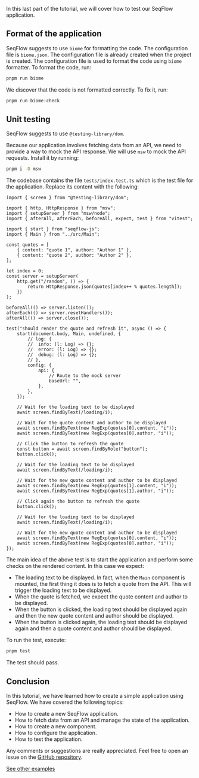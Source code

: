 In this last part of the tutorial, we will cover how to test our SeqFlow application.

## Format of the application

SeqFlow suggests to use `biome` for formatting the code. The configuration file is `biome.json`. The configuration file is already created when the project is created. The configuration file is used to format the code using `biome` formatter. To format the code, run:

```bash
pnpm run biome
```

We discover that the code is not formatted correctly. To fix it, run:

```bash
pnpm run biome:check
```

## Unit testing

SeqFlow suggests to use `@testing-library/dom`.

Because our application involves fetching data from an API, we need to provide a way to mock the API response. We will use `msw` to mock the API requests. Install it by running:

```bash
pnpm i -D msw
```

The codebase contains the file `tests/index.test.ts` which is the test file for the application. Replace its content with the following:

```tsx
import { screen } from "@testing-library/dom";

import { http, HttpResponse } from "msw";
import { setupServer } from "msw/node";
import { afterAll, afterEach, beforeAll, expect, test } from "vitest";

import { start } from "seqflow-js";
import { Main } from "../src/Main";

const quotes = [
	{ content: "quote 1", author: "Author 1" },
	{ content: "quote 2", author: "Author 2" },
];

let index = 0;
const server = setupServer(
	http.get("/random", () => {
		return HttpResponse.json(quotes[index++ % quotes.length]);
	})
);

beforeAll(() => server.listen());
afterEach(() => server.resetHandlers());
afterAll(() => server.close());

test("should render the quote and refresh it", async () => {
	start(document.body, Main, undefined, {
		// log: {
		// 	info: (l: Log) => {};
		// 	error: (l: Log) => {};
		// 	debug: (l: Log) => {};
		// },
		config: {
			api: {
				// Route to the mock server
				baseUrl: "",
			},
		},
	});

	// Wait for the loading text to be displayed
	await screen.findByText(/loading/i);

	// Wait for the quote content and author to be displayed
	await screen.findByText(new RegExp(quotes[0].content, "i"));
	await screen.findByText(new RegExp(quotes[0].author, "i"));

	// Click the button to refresh the quote
	const button = await screen.findByRole("button");
	button.click();

	// Wait for the loading text to be displayed
	await screen.findByText(/loading/i);

	// Wait for the new quote content and author to be displayed
	await screen.findByText(new RegExp(quotes[1].content, "i"));
	await screen.findByText(new RegExp(quotes[1].author, "i"));

	// Click again the button to refresh the quote
	button.click();

	// Wait for the loading text to be displayed
	await screen.findByText(/loading/i);

	// Wait for the new quote content and author to be displayed
	await screen.findByText(new RegExp(quotes[0].content, "i"));
	await screen.findByText(new RegExp(quotes[0].author, "i"));
});
```

The main idea of the above test is to start the application and perform some checks on the rendered content. In this case we expect:

- The loading text to be displayed. In fact, when the `Main` component is mounted, the first thing it does is to fetch a quote from the API. This will trigger the loading text to be displayed.
- When the quote is fetched, we expect the quote content and author to be displayed.
- When the button is clicked, the loading text should be displayed again and then the new quote content and author should be displayed.
- When the button is clicked again, the loading text should be displayed again and then a quote content and author should be displayed.

To run the test, execute:

```bash
pnpm test
```

The test should pass.

## Conclusion

In this tutorial, we have learned how to create a simple application using SeqFlow. We have covered the following topics:

- How to create a new SeqFlow application.
- How to fetch data from an API and manage the state of the application.
- How to create a new component.
- How to configure the application.
- How to test the application.

Any comments or suggestions are really appreciated. Feel free to open an issue on the [GitHub repository](https://github.com/allevo/seqflow-js/issues).

<div class="d-grid gap-2 col-6 mx-auto">
    <a href="/examples" class="btn btn-outline-primary btn-lg">See other examples</a>
</div>
